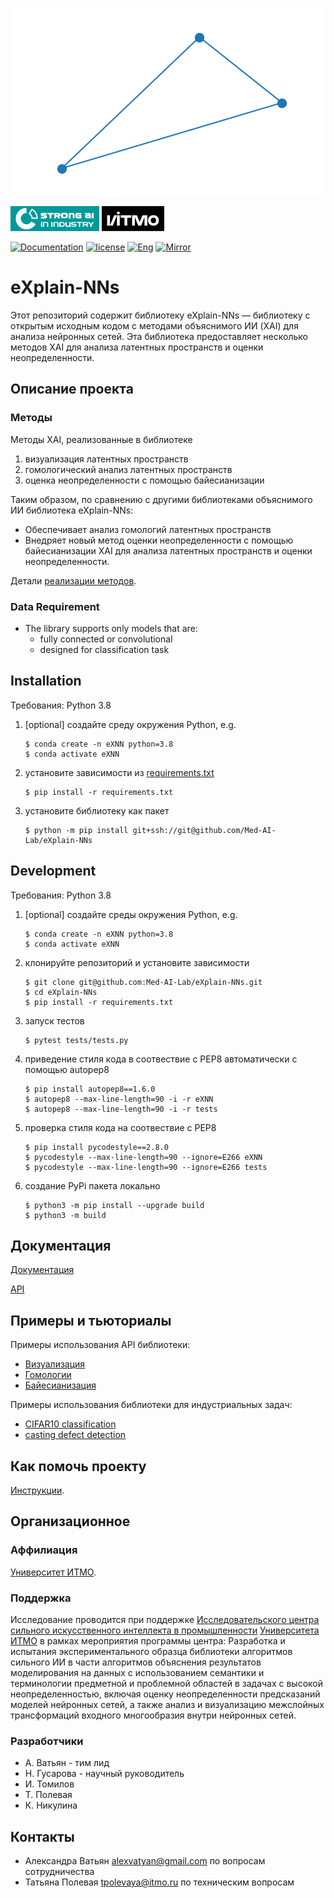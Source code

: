 <p align="center">
    <img src="/docs/logo.png" width="500">
</p>

[![SAI](https://github.com/ITMO-NSS-team/open-source-ops/blob/master/badges/SAI_badge_flat.svg)](https://sai.itmo.ru/)
[![ITMO](https://github.com/ITMO-NSS-team/open-source-ops/blob/master/badges/ITMO_badge_flat_rus.svg)](https://en.itmo.ru/en/)

[![Documentation](https://github.com/aimclub/eXplain-NNs/actions/workflows/pages/pages-build-deployment/badge.svg)](https://med-ai-lab.github.io/eXplain-NNs-documentation/)
[![license](https://img.shields.io/github/license/aimclub/rostok)](https://github.com/aimclub/eXplain-NNs/blob/main/LICENSE)
[![Eng](https://img.shields.io/badge/lang-en-red.svg)](/README_eng.md)
[![Mirror](https://camo.githubusercontent.com/9bd7b8c5b418f1364e72110a83629772729b29e8f3393b6c86bff237a6b784f6/68747470733a2f2f62616467656e2e6e65742f62616467652f6769746c61622f6d6972726f722f6f72616e67653f69636f6e3d6769746c6162)](https://gitlab.actcognitive.org/itmo-sai-code/eXplain-NNs)

# eXplain-NNs
Этот репозиторий содержит библиотеку eXplain-NNs — библиотеку с открытым исходным кодом с методами объяснимого ИИ (XAI) для анализа нейронных сетей. Эта библиотека предоставляет несколько методов XAI для анализа латентных пространств и оценки неопределенности.

## Описание проекта

### Методы
Методы XAI, реализованные в библиотеке
1. визуализация латентных пространств
1. гомологический анализ латентных пространств
1. оценка неопределенности с помощью байесианизации

Таким образом, по сравнению с другими библиотеками объяснимого ИИ библиотека eXplain-NNs:
* Обеспечивает анализ гомологий латентных пространств
* Внедряет новый метод оценки неопределенности с помощью байесианизации XAI для анализа латентных пространств и оценки неопределенности.

Детали [реализации методов](/docs/methods.md).

### Data Requirement
* The library supports only models that are:
    * fully connected or convolutional
    * designed for classification task

## Installation
Требования: Python 3.8
1. [optional] создайте среду окружения Python, e.g.
    ```
    $ conda create -n eXNN python=3.8
    $ conda activate eXNN
    ```
1. установите зависимости из [requirements.txt](/requirements.txt)
    ```
    $ pip install -r requirements.txt
    ```
1. установите библиотеку как пакет
    ```
    $ python -m pip install git+ssh://git@github.com/Med-AI-Lab/eXplain-NNs
    ```


## Development
Требования: Python 3.8
1. [optional] создайте среды окружения Python, e.g.
    ```
    $ conda create -n eXNN python=3.8
    $ conda activate eXNN
    ```
1. клонируйте репозиторий и установите зависимости
    ```
    $ git clone git@github.com:Med-AI-Lab/eXplain-NNs.git
    $ cd eXplain-NNs
    $ pip install -r requirements.txt
    ```
1. запуск тестов
    ```
    $ pytest tests/tests.py
    ```
1. приведение стиля кода в соотвествие с PEP8 автоматически с помощью autopep8
    ```
    $ pip install autopep8==1.6.0
    $ autopep8 --max-line-length=90 -i -r eXNN
    $ autopep8 --max-line-length=90 -i -r tests
    ```
1. проверка стиля кода на соотвествие с PEP8
    ```
    $ pip install pycodestyle==2.8.0
    $ pycodestyle --max-line-length=90 --ignore=E266 eXNN
    $ pycodestyle --max-line-length=90 --ignore=E266 tests
    ```
1. создание PyPi пакета локально
    ```
    $ python3 -m pip install --upgrade build
    $ python3 -m build
    ```

## Документация
[Документация](https://med-ai-lab.github.io/eXplain-NNs-documentation/)

[API](https://med-ai-lab.github.io/eXplain-NNs-documentation/api_docs/eXNN.html)


## Примеры и тьюториалы
Примеры использования API библиотеки:
* [Визуализация](/examples/minimal/Visualization.ipynb)
* [Гомологии](/examples/minimal/Homologies.ipynb)
* [Байесианизация](/examples/minimal/Bayesianization.ipynb)

Примеры использования библиотеки для индустриальных задач:
* [CIFAR10 classification](/examples/CIFAR10)
* [casting defect detection](/examples/casting)

## Как помочь проекту
[Инструкции](/docs/contribution.md).

## Организационное

### Аффилиация
[Университет ИТМО](https://en.itmo.ru/).

### Поддержка
Исследование проводится при поддержке [Исследовательского центра сильного искусственного интеллекта в промышленности](<https://sai.itmo.ru/>) [Университета ИТМО](https://itmo.ru) в рамках мероприятия программы центра: Разработка и испытания экспериментального образца библиотеки алгоритмов сильного ИИ в части алгоритмов объяснения результатов моделирования на данных с использованием семантики и терминологии предметной и проблемной областей в задачах с высокой неопределенностью, включая оценку неопределенности предсказаний моделей нейронных сетей, а также анализ и визуализацию межслойных трансформаций входного многообразия внутри нейронных сетей.

### Разработчики
* А. Ватьян - тим лид
* Н. Гусарова - научный руководитель
* И. Томилов
* Т. Полевая
* К. Никулина

## Контакты
* Александра Ватьян alexvatyan@gmail.com по вопросам сотрудничества
* Татьяна Полевая tpolevaya@itmo.ru по техническим вопросам